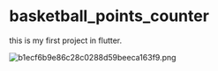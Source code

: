 # basketball_points_counter
this is my first project in flutter.

![b1ecf6b9e86c28c0288d59beeca163f9.png](https://imgg.io/images/2024/01/24/b1ecf6b9e86c28c0288d59beeca163f9.png)
